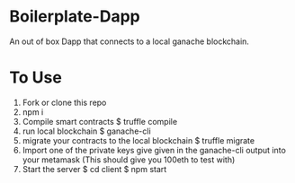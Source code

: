 # Boilerplate-Dapp

An out of box Dapp that connects to a local ganache blockchain.

# To Use

1. Fork or clone this repo
2. npm i
3. Compile smart contracts
   $ truffle compile
4. run local blockchain
   $ ganache-cli
5. migrate your contracts to the local blockchain
   $ truffle migrate
6. Import one of the private keys give given in the ganache-cli output into your metamask (This should give you 100eth to test with)
7. Start the server
   $ cd client
   $ npm start
